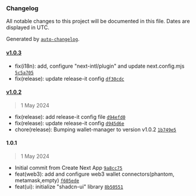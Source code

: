### Changelog

All notable changes to this project will be documented in this file. Dates are displayed in UTC.

Generated by [`auto-changelog`](https://github.com/CookPete/auto-changelog).

#### [v1.0.3](https://github.com/mbellamj/wallet-manager/compare/v1.0.2...v1.0.3)

- fix(i18n): add, configure "next-intl/plugin" and update next.config.mjs [`5c5a705`](https://github.com/mbellamj/wallet-manager/commit/5c5a70517f0c76316842e47a983fbaebd80ee5c6)
- fix(release): update release-it config [`df30cdc`](https://github.com/mbellamj/wallet-manager/commit/df30cdc201a3158a3b33967ae3209208f30322ad)

#### [v1.0.2](https://github.com/mbellamj/wallet-manager/compare/1.0.1...v1.0.2)

> 1 May 2024

- fix(release): add release-it config file [`d94efd0`](https://github.com/mbellamj/wallet-manager/commit/d94efd0cf253537a5fbe846c3c5b601d4bcd85d1)
- fix(release): update release-it config [`d945d6e`](https://github.com/mbellamj/wallet-manager/commit/d945d6efe2a1d1b303c13eb274d25f5f2518e3a9)
- chore(release): Bumping wallet-manager to version v1.0.2 [`1b749e5`](https://github.com/mbellamj/wallet-manager/commit/1b749e5c7fde779662e413fa36a619b2d2d285fd)

#### 1.0.1

> 1 May 2024

- Initial commit from Create Next App [`9a8cc75`](https://github.com/mbellamj/wallet-manager/commit/9a8cc7559f6e46a6c6b855b69a81d4bc5a2cfbb4)
- feat(web3): add and configure web3 wallet connectors(phantom, metamask,empty) [`f605ede`](https://github.com/mbellamj/wallet-manager/commit/f605ede9810970ae45e572ce0e39349f1996d559)
- feat(ui): initialize "shadcn-ui" library [`8b50551`](https://github.com/mbellamj/wallet-manager/commit/8b50551585bf490afcc7e483979dd53885309112)

